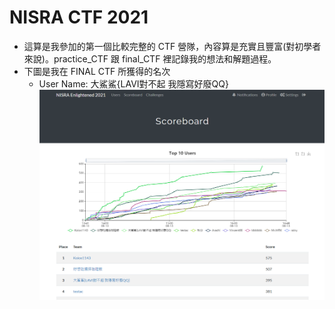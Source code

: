 # NISRA CTF 2021
- 這算是我參加的第一個比較完整的 CTF 營隊，內容算是充實且豐富(對初學者來說)。practice_CTF 跟 final_CTF 裡記錄我的想法和解題過程。
- 下圖是我在 FINAL CTF 所獲得的名次
    - User Name: 大鯊鯊{LAVI對不起 我隱寫好廢QQ}
    ![](https://github.com/Sharkkcode/NISRA_CTF_2021_writeups/blob/main/final_ctf_scoreboard.png)